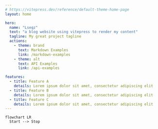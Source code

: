 ```yaml
---
# https://vitepress.dev/reference/default-theme-home-page
layout: home

hero:
  name: "Lseqz"
  text: "a blog website using vitepress to render my content"
  tagline: My great project tagline
  actions:
    - theme: brand
      text: Markdown Examples
      link: /markdown-examples
    - theme: alt
      text: API Examples
      link: /api-examples

features:
  - title: Feature A
    details: Lorem ipsum dolor sit amet, consectetur adipiscing elit
  - title: Feature B
    details: Lorem ipsum dolor sit amet, consectetur adipiscing elit
  - title: Feature C
    details: Lorem ipsum dolor sit amet, consectetur adipiscing elit
---
```


```mermaid
flowchart LR
  Start --> Stop
```